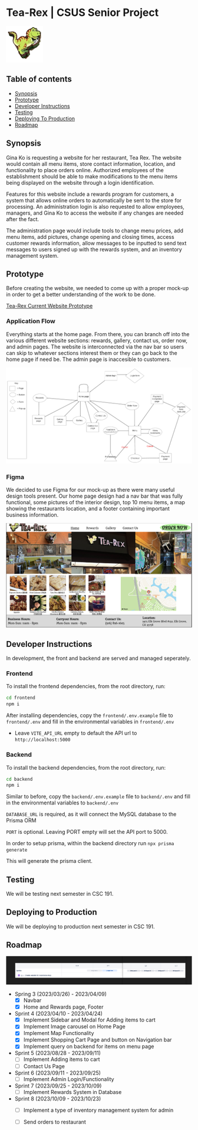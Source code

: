 # **Tea-Rex | CSUS Senior Project**

<img src="Pictures/tea-rex-logo-hd.png" alt="logo" width=100 height=100 />

## **Table of contents**

- [Synopsis](#synopsis)
- [Prototype](#prototype)
- [Developer Instructions](#developer-instructions)
- [Testing](#testing)
- [Deploying To Production](#deploying-to-production)
- [Roadmap](#roadmap)

## **Synopsis**
Gina Ko is requesting a website for her restaurant, Tea Rex. The website would contain all menu items, store contact information, location, and functionality to place orders online. Authorized employees of the establishment should be able
to make modifications to the menu items being displayed on the website through a login identification. 

Features for this website include a rewards program for customers, a system that allows online orders to automatically be sent to the store for processing. An administration login is also requested to allow employees, managers, and Gina Ko to access the website if any changes are needed after the fact. 

The administration page would include tools to change menu prices, add menu items, add pictures, change opening and closing times, access customer rewards information, allow messages to be inputted to send text messages to users signed up with the rewards system, and an inventory management system.

## **Prototype**

Before creating the website, we needed to come up with a proper mock-up in order to get a better understanding of the work to be done. 

[Tea-Rex Current Website Prototype](https://tea-rex.vercel.app/)

### Application Flow 

Everything starts at the home page. From there, you can branch off into the various different website sections: rewards, gallery, contact us, order now, and admin pages. The website is interconnected via the nav bar so users can skip to whatever sections interest them or they can go back to the home page if need be. The admin page is inaccesible to customers. 
 
![Navigation](Pictures/Tea_Rex_Site_Navigation.png)

### Figma 

We decided to use Figma for our mock-up as there were many useful design tools present. Our home page design had a nav bar that was fully functional, some pictures of the interior design, top 10 menu items, a map showing the restaurants location, and a footer containing important business information. 

![Figma Design](Pictures/figma-home-page.png)

## **Developer Instructions**

In development, the front and backend are served and managed seperately.

### **Frontend**

To install the frontend dependencies, from the root directory, run:
```sh
cd frontend
npm i
```

After installing dependencies, copy the `frontend/.env.example` file to `frontend/.env` and fill in the environmental variables in `frontend/.env`

- Leave `VITE_API_URL` empty to default the API url to `http://localhost:5000`

### Backend

To install the backend dependencies, from the root directory, run:

```sh
cd backend
npm i
```

Similar to before, copy the `backend/.env.example` file to `backend/.env` and fill in the environmental variables to `backend/.env`

`DATABASE_URL` is required, as it will connect the MySQL database to the Prisma ORM

`PORT` is optional. Leaving PORT empty will set the API port to 5000.

In order to setup prisma, within the backend directory run `npx prisma generate`

This will generate the prisma client. 

## **Testing**
We will be testing next semester in CSC 191.
## **Deploying to Production**
We will be deploying to production next semester in CSC 191.

## **Roadmap**

![Roadmap](Pictures/SyntaxErrors_Roadmap.png)

- Spring 3 (2023/03/26) - 2023/04/09)
  - [X] Navbar
  - [X] Home and Rewards page, Footer
- Sprint 4 (2023/04/10 - 2023/04/24)
  - [X] Implement Sidebar and Modal for Adding items to cart
  - [X] Implement Image carousel on Home Page
  - [X] Implement Map Functionality
  - [X] Implement Shopping Cart Page and button on Navigation bar
  - [X] Implement query on backend for items on menu page
- Sprint 5 (2023/08/28 - 2023/09/11)
  - [ ] Implement Adding items to cart
  - [ ] Contact Us Page
- Sprint 6 (2023/09/11 - 2023/09/25)
  - [ ] Implement Admin Login/Functionality
- Sprint 7 (2023/09/25 - 2023/10/09)
  - [ ] Implement Rewards System in Database
- Sprint 8 (2023/10/09 - 2023/10/23)
  - [ ] Implement a type of inventory management system for admin
  - [ ] Send orders to restaurant
  

